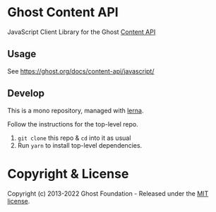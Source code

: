 # Ghost Content API

JavaScript Client Library for the Ghost [Content API](https://ghost.org/docs/content-api/)


## Usage

See https://ghost.org/docs/content-api/javascript/

## Develop

This is a mono repository, managed with [lerna](https://lernajs.io/).

Follow the instructions for the top-level repo.
1. `git clone` this repo & `cd` into it as usual
2. Run `yarn` to install top-level dependencies.


# Copyright & License

Copyright (c) 2013-2022 Ghost Foundation - Released under the [MIT license](LICENSE).
